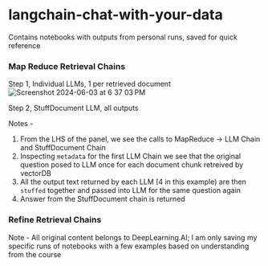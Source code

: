 # langchain-chat-with-your-data
Contains notebooks with outputs from personal runs, saved for quick reference

### Map Reduce Retrieval Chains
Step 1, Individual LLMs, 1 per retrieved document
![Screenshot 2024-06-03 at 6 37 03 PM](https://github.com/unnitin/langchain-chat-with-your-data/assets/14156349/a70e9e2f-f2cf-4c43-bb44-93f14ebcee95)

Step 2, StuffDocument LLM, all outputs 

Notes - 
1. From the LHS of the panel, we see the calls to MapReduce -> LLM Chain and StuffDocument Chain
2. Inspecting `metadata` for the first LLM Chain we see that the original question posed to LLM once for each document chunk retreived by vectorDB
3. All the output text returned by each LLM (4 in this example) are then `stuffed` together and passed into LLM for the same question again
4. Answer from the StuffDocument chain is returned


### Refine Retrieval Chains


Note - All original content belongs to DeepLearning.AI; I am only saving my specific runs of notebooks with a few examples based on understanding from the course
